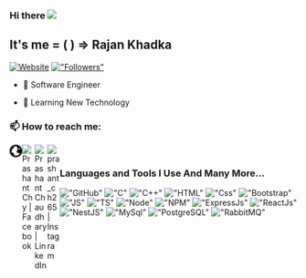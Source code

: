 ### Hi there  <img src="https://media.giphy.com/media/hvRJCLFzcasrR4ia7z/giphy.gif" width="25px">

## It's me = ( ) => Rajan Khadka 


[![Website](https://img.shields.io/website?down_color=lightgrey&down_message=DOWN&label=rajankhadka&up_color=blue&up_message=UP&url=https%3A%2F%2Frajankhadka98.com.np%2F)](https://rajankhadka98.com.np/)
[!["Followers"](https://img.shields.io/github/followers/rajankhadka?label=Follow&style=social)](https://github.com/rajankhadka)

- 🔭 Software Engineer

- 🌱 Learning New Technology

### 📫 How to reach me:

[<img align="left" alt="prashant" width="22px" src="https://raw.githubusercontent.com/iconic/open-iconic/master/svg/globe.svg" />](https://rajankhadka98.com.np/)
[<img align="left" alt="Prashant Chy | Facebook" width="22px" src="https://cdn.jsdelivr.net/npm/simple-icons@3.13.0/icons/facebook.svg" />](https://www.facebook.com/rajan.khadka.37819/)
[<img align="left" alt="Prashant Chaudhary | LinkedIn" width="22px" src="https://cdn.jsdelivr.net/npm/simple-icons@v3/icons/linkedin.svg" />](https://www.instagram.com/virus__mama/)
[<img align="left" alt="prashant_ch265 | Instagram" width="22px" src="https://cdn.jsdelivr.net/npm/simple-icons@v3/icons/instagram.svg" />](https://www.linkedin.com/in/rajan-khadka-33bb62b9/)

<br/>

### Languages and Tools I Use And Many More...

!["GitHub"](https://img.shields.io/badge/GitHub-100000?style=for-the-badge&logo=github&logoColor=white)
!["C"](https://img.shields.io/badge/C-00599C?style=for-the-badge&logo=c&logoColor=white)
!["C++"](https://img.shields.io/badge/C%2B%2B-00599C?style=for-the-badge&logo=c%2B%2B&logoColor=white)
!["HTML"](https://img.shields.io/badge/HTML5-E34F26?style=for-the-badge&logo=html5&logoColor=white)
!["Css"](https://img.shields.io/badge/CSS3-1572B6?style=for-the-badge&logo=css3&logoColor=white)
!["Bootstrap"](https://img.shields.io/badge/Bootstrap-563D7C?style=for-the-badge&logo=bootstrap&logoColor=white)
!["JS"](https://img.shields.io/badge/JavaScript-F7DF1E?style=for-the-badge&logo=javascript&logoColor=black)
!["TS"](https://img.shields.io/badge/TypeScript-00599C?style=for-the-badge&logo=typescript&logoColor=blue)
!["Node"](https://img.shields.io/badge/Node.js-43853D?style=for-the-badge&logo=node.js&logoColor=white)
!["NPM"](https://img.shields.io/badge/NPM-CB3837?style=for-the-badge&logo=npm&logoColor=white)
!["ExpressJs"](https://img.shields.io/badge/express.js-%23404d59.svg?style=for-the-badge&logo=express&logoColor=%2361DAFB)
!["ReactJs"](https://img.shields.io/badge/REACTJS-00000F?style=for-the-badge&logo=react&logoColor=blue)
!["NestJS"](https://img.shields.io/badge/nestjs-%23E0234E.svg?style=for-the-badge&logo=nestjs&logoColor=white)
!["MySql"](https://img.shields.io/badge/MySQL-00000F?style=for-the-badge&logo=mysql&logoColor=white)
!["PostgreSQL"](https://img.shields.io/badge/POSTGRESQL-00000F?style=for-the-badge&logo=postgresql&logoColor=skyblue)
!["RabbitMQ"](https://img.shields.io/badge/RABBITMQ-00000F?style=for-the-badge&logo=rabbitmq&logoColor=orange)

